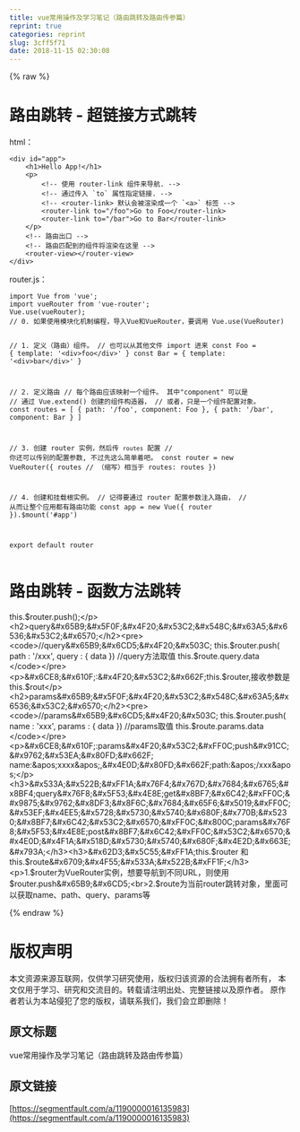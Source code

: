 ```yaml
---
title: vue常用操作及学习笔记（路由跳转及路由传参篇）
reprint: true
categories: reprint
slug: 3cff5f71
date: 2018-11-15 02:30:08
---
```


{% raw %}
<h1><strong>&#x8DEF;&#x7531;&#x8DF3;&#x8F6C; - &#x8D85;&#x94FE;&#x63A5;&#x65B9;&#x5F0F;&#x8DF3;&#x8F6C;</strong></h1><p>html&#xFF1A;</p><pre><code>&lt;div id=&quot;app&quot;&gt;
    &lt;h1&gt;Hello App!&lt;/h1&gt;
    &lt;p&gt;
        &lt;!-- &#x4F7F;&#x7528; router-link &#x7EC4;&#x4EF6;&#x6765;&#x5BFC;&#x822A;. --&gt;
        &lt;!-- &#x901A;&#x8FC7;&#x4F20;&#x5165; `to` &#x5C5E;&#x6027;&#x6307;&#x5B9A;&#x94FE;&#x63A5;. --&gt;
        &lt;!-- &lt;router-link&gt; &#x9ED8;&#x8BA4;&#x4F1A;&#x88AB;&#x6E32;&#x67D3;&#x6210;&#x4E00;&#x4E2A; `&lt;a&gt;` &#x6807;&#x7B7E; --&gt;
        &lt;router-link to=&quot;/foo&quot;&gt;Go to Foo&lt;/router-link&gt;
        &lt;router-link to=&quot;/bar&quot;&gt;Go to Bar&lt;/router-link&gt;
    &lt;/p&gt;
    &lt;!-- &#x8DEF;&#x7531;&#x51FA;&#x53E3; --&gt;
    &lt;!-- &#x8DEF;&#x7531;&#x5339;&#x914D;&#x5230;&#x7684;&#x7EC4;&#x4EF6;&#x5C06;&#x6E32;&#x67D3;&#x5728;&#x8FD9;&#x91CC; --&gt;
    &lt;router-view&gt;&lt;/router-view&gt;
&lt;/div&gt;
</code></pre><p>router.js&#xFF1A;</p><pre><code>import Vue from &apos;vue&apos;;
import vueRouter from &apos;vue-router&apos;;
Vue.use(vueRouter);
// 0. &#x5982;&#x679C;&#x4F7F;&#x7528;&#x6A21;&#x5757;&#x5316;&#x673A;&#x5236;&#x7F16;&#x7A0B;&#xFF0C;&#x5BFC;&#x5165;Vue&#x548C;VueRouter&#xFF0C;&#x8981;&#x8C03;&#x7528; Vue.use(VueRouter)
 
// 1. &#x5B9A;&#x4E49;&#xFF08;&#x8DEF;&#x7531;&#xFF09;&#x7EC4;&#x4EF6;&#x3002;
// &#x4E5F;&#x53EF;&#x4EE5;&#x4ECE;&#x5176;&#x4ED6;&#x6587;&#x4EF6; import &#x8FDB;&#x6765;
const Foo = { template: &apos;&lt;div&gt;foo&lt;/div&gt;&apos; }
const Bar = { template: &apos;&lt;div&gt;bar&lt;/div&gt;&apos; }
 
// 2. &#x5B9A;&#x4E49;&#x8DEF;&#x7531;
// &#x6BCF;&#x4E2A;&#x8DEF;&#x7531;&#x5E94;&#x8BE5;&#x6620;&#x5C04;&#x4E00;&#x4E2A;&#x7EC4;&#x4EF6;&#x3002; &#x5176;&#x4E2D;&quot;component&quot; &#x53EF;&#x4EE5;&#x662F;
// &#x901A;&#x8FC7; Vue.extend() &#x521B;&#x5EFA;&#x7684;&#x7EC4;&#x4EF6;&#x6784;&#x9020;&#x5668;&#xFF0C;
// &#x6216;&#x8005;&#xFF0C;&#x53EA;&#x662F;&#x4E00;&#x4E2A;&#x7EC4;&#x4EF6;&#x914D;&#x7F6E;&#x5BF9;&#x8C61;&#x3002;
const routes = [
    { path: &apos;/foo&apos;, component: Foo },
    { path: &apos;/bar&apos;, component: Bar }
]
 
// 3. &#x521B;&#x5EFA; router &#x5B9E;&#x4F8B;&#xFF0C;&#x7136;&#x540E;&#x4F20; `routes` &#x914D;&#x7F6E;
// &#x4F60;&#x8FD8;&#x53EF;&#x4EE5;&#x4F20;&#x522B;&#x7684;&#x914D;&#x7F6E;&#x53C2;&#x6570;, &#x4E0D;&#x8FC7;&#x5148;&#x8FD9;&#x4E48;&#x7B80;&#x5355;&#x7740;&#x5427;&#x3002;
const router = new VueRouter({
    routes // &#xFF08;&#x7F29;&#x5199;&#xFF09;&#x76F8;&#x5F53;&#x4E8E; routes: routes
})
 
// 4. &#x521B;&#x5EFA;&#x548C;&#x6302;&#x8F7D;&#x6839;&#x5B9E;&#x4F8B;&#x3002;
// &#x8BB0;&#x5F97;&#x8981;&#x901A;&#x8FC7; router &#x914D;&#x7F6E;&#x53C2;&#x6570;&#x6CE8;&#x5165;&#x8DEF;&#x7531;&#xFF0C;
// &#x4ECE;&#x800C;&#x8BA9;&#x6574;&#x4E2A;&#x5E94;&#x7528;&#x90FD;&#x6709;&#x8DEF;&#x7531;&#x529F;&#x80FD;
const app = new Vue({
    router
}).$mount(&apos;#app&apos;)
 

export default router
</code></pre><h1><strong>&#x8DEF;&#x7531;&#x8DF3;&#x8F6C; - &#x51FD;&#x6570;&#x65B9;&#x6CD5;&#x8DF3;&#x8F6C;</strong></h1><p>this.$router.push();</p><h2>query&#x65B9;&#x5F0F;&#x4F20;&#x53C2;&#x548C;&#x63A5;&#x6536;&#x53C2;&#x6570;</h2><pre><code>//query&#x65B9;&#x6CD5;&#x4F20;&#x503C;
this.$router.push( path : &apos;/xxx&apos;, query : { data })
//query&#x65B9;&#x6CD5;&#x53D6;&#x503C;
this.$route.query.data
</code></pre><p>&#x6CE8;&#x610F;:&#x4F20;&#x53C2;&#x662F;this.$router,&#x63A5;&#x6536;&#x53C2;&#x6570;&#x662F;this.$rout</p><h2>params&#x65B9;&#x5F0F;&#x4F20;&#x53C2;&#x548C;&#x63A5;&#x6536;&#x53C2;&#x6570;</h2><pre><code>//params&#x65B9;&#x6CD5;&#x4F20;&#x503C;
this.$router.push( name : &apos;xxx&apos;, params : { data })
//params&#x53D6;&#x503C;
this.$route.params.data
</code></pre><p>&#x6CE8;&#x610F;:params&#x4F20;&#x53C2;&#xFF0C;push&#x91CC;&#x9762;&#x53EA;&#x80FD;&#x662F; name:&apos;xxxx&apos;,&#x4E0D;&#x80FD;&#x662F;path:&apos;/xxx&apos;</p><h3>&#x533A;&#x522B;&#xFF1A;&#x76F4;&#x767D;&#x7684;&#x6765;&#x8BF4;query&#x76F8;&#x5F53;&#x4E8E;get&#x8BF7;&#x6C42;&#xFF0C;&#x9875;&#x9762;&#x8DF3;&#x8F6C;&#x7684;&#x65F6;&#x5019;&#xFF0C;&#x53EF;&#x4EE5;&#x5728;&#x5730;&#x5740;&#x680F;&#x770B;&#x5230;&#x8BF7;&#x6C42;&#x53C2;&#x6570;&#xFF0C;&#x800C;params&#x76F8;&#x5F53;&#x4E8E;post&#x8BF7;&#x6C42;&#xFF0C;&#x53C2;&#x6570;&#x4E0D;&#x4F1A;&#x518D;&#x5730;&#x5740;&#x680F;&#x4E2D;&#x663E;&#x793A;</h3><h3>&#x62D3;&#x5C55;&#xFF1A;this.$router &#x548C;this.$route&#x6709;&#x4F55;&#x533A;&#x522B;&#xFF1F;</h3><p>1.$router&#x4E3A;VueRouter&#x5B9E;&#x4F8B;&#xFF0C;&#x60F3;&#x8981;&#x5BFC;&#x822A;&#x5230;&#x4E0D;&#x540C;URL&#xFF0C;&#x5219;&#x4F7F;&#x7528;$router.push&#x65B9;&#x6CD5;<br>2.$route&#x4E3A;&#x5F53;&#x524D;router&#x8DF3;&#x8F6C;&#x5BF9;&#x8C61;&#xFF0C;&#x91CC;&#x9762;&#x53EF;&#x4EE5;&#x83B7;&#x53D6;name&#x3001;path&#x3001;query&#x3001;params&#x7B49;</p>
{% endraw %}

# 版权声明
本文资源来源互联网，仅供学习研究使用，版权归该资源的合法拥有者所有，
本文仅用于学习、研究和交流目的。转载请注明出处、完整链接以及原作者。
原作者若认为本站侵犯了您的版权，请联系我们，我们会立即删除！

## 原文标题
vue常用操作及学习笔记（路由跳转及路由传参篇）

## 原文链接
[https://segmentfault.com/a/1190000016135983](https://segmentfault.com/a/1190000016135983)

